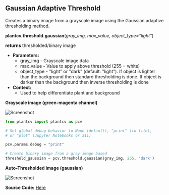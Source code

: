 ## Gaussian Adaptive Threshold

Creates a binary image from a grayscale image using the Gaussian adaptive thresholding method.

**plantcv.threshold.gaussian**(*gray_img, max_value, object_type="light"*)

**returns** thresholded/binary image

- **Parameters:**
    - gray_img - Grayscale image data
    - max_value - Value to apply above threshold (255 = white)
    - object_type - "light" or "dark" (default: "light"). If object is lighter than the background then standard 
    thresholding is done. If object is darker than the background then inverse thresholding is done
- **Context:**
    - Used to help differentiate plant and background
    

**Grayscale image (green-magenta channel)**

![Screenshot](img/documentation_images/auto_threshold/original_image1.jpg)


```python
from plantcv import plantcv as pcv

# Set global debug behavior to None (default), "print" (to file), 
# or "plot" (Jupyter Notebooks or X11)

pcv.params.debug = "print"

# Create binary image from a gray image based
threshold_gaussian = pcv.threshold.gaussian(gray_img, 255, 'dark')

```

**Auto-Thresholded image (gaussian)**

![Screenshot](img/documentation_images/auto_threshold/gaussian_threshold.jpg)

**Source Code:** [Here](https://github.com/danforthcenter/plantcv/blob/master/plantcv/plantcv/threshold/threshold_methods.py)
